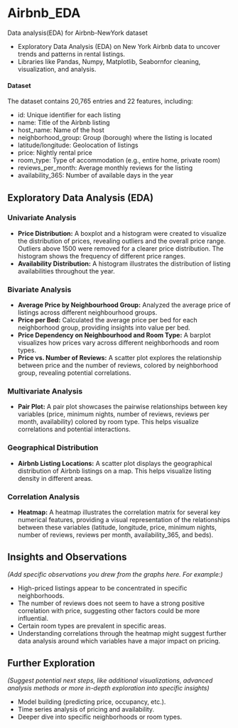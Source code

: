 # Airbnb_EDA
Data analysis(EDA) for Airbnb-NewYork dataset

* Exploratory Data Analysis (EDA) on New York Airbnb data to uncover trends and patterns in rental listings.
* Libraries like Pandas, Numpy, Matplotlib, Seabornfor cleaning, visualization, and analysis.

#### Dataset
The dataset contains 20,765 entries and 22 features, including:

 - id: Unique identifier for each listing
- name: Title of the Airbnb listing
- host_name: Name of the host
- neighborhood_group: Group (borough) where the listing is located
- latitude/longitude: Geolocation of listings
- price: Nightly rental price
- room_type: Type of accommodation (e.g., entire home, private room)
- reviews_per_month: Average monthly reviews for the listing
- availability_365: Number of available days in the year

## Exploratory Data Analysis (EDA)

### Univariate Analysis

* **Price Distribution:** A boxplot and a histogram were created to visualize the distribution of prices, revealing outliers and the overall price range.  Outliers above 1500 were removed for a clearer price distribution.  The histogram shows the frequency of different price ranges.
* **Availability Distribution:**  A histogram illustrates the distribution of listing availabilities throughout the year.

### Bivariate Analysis

* **Average Price by Neighbourhood Group:** Analyzed the average price of listings across different neighbourhood groups.
* **Price per Bed:** Calculated the average price per bed for each neighborhood group, providing insights into value per bed.
* **Price Dependency on Neighbourhood and Room Type:** A barplot visualizes how prices vary across different neighborhoods and room types.
* **Price vs. Number of Reviews:** A scatter plot explores the relationship between price and the number of reviews, colored by neighborhood group, revealing potential correlations.

### Multivariate Analysis

* **Pair Plot:** A pair plot showcases the pairwise relationships between key variables (price, minimum nights, number of reviews, reviews per month, availability) colored by room type. This helps visualize correlations and potential interactions.

### Geographical Distribution

* **Airbnb Listing Locations:** A scatter plot displays the geographical distribution of Airbnb listings on a map. This helps visualize listing density in different areas.

### Correlation Analysis

* **Heatmap:** A heatmap illustrates the correlation matrix for several key numerical features, providing a visual representation of the relationships between these variables (latitude, longitude, price, minimum nights, number of reviews, reviews per month, availability_365, and beds).


## Insights and Observations

*(Add specific observations you drew from the graphs here. For example:)*

*  High-priced listings appear to be concentrated in specific neighborhoods.
*  The number of reviews does not seem to have a strong positive correlation with price, suggesting other factors could be more influential.
*  Certain room types are prevalent in specific areas.
*  Understanding correlations through the heatmap might suggest further data analysis around which variables have a major impact on pricing.


## Further Exploration

*(Suggest potential next steps, like additional visualizations, advanced analysis methods or more in-depth exploration into specific insights)*

* Model building (predicting price, occupancy, etc.).
* Time series analysis of pricing and availability.
* Deeper dive into specific neighborhoods or room types.
